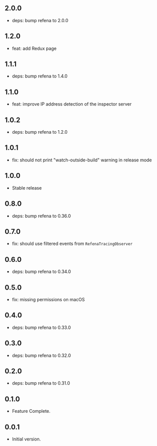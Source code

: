 ## 2.0.0

- deps: bump refena to 2.0.0

## 1.2.0

- feat: add Redux page

## 1.1.1

- deps: bump refena to 1.4.0

## 1.1.0

- feat: improve IP address detection of the inspector server

## 1.0.2

- deps: bump refena to 1.2.0

## 1.0.1

- fix: should not print "watch-outside-build" warning in release mode

## 1.0.0

- Stable release

## 0.8.0

- deps: bump refena to 0.36.0

## 0.7.0

- fix: should use filtered events from `RefenaTracingObserver`

## 0.6.0

- deps: bump refena to 0.34.0

## 0.5.0

- fix: missing permissions on macOS

## 0.4.0

- deps: bump refena to 0.33.0

## 0.3.0

- deps: bump refena to 0.32.0

## 0.2.0

- deps: bump refena to 0.31.0

## 0.1.0

- Feature Complete.

## 0.0.1

- Initial version.
